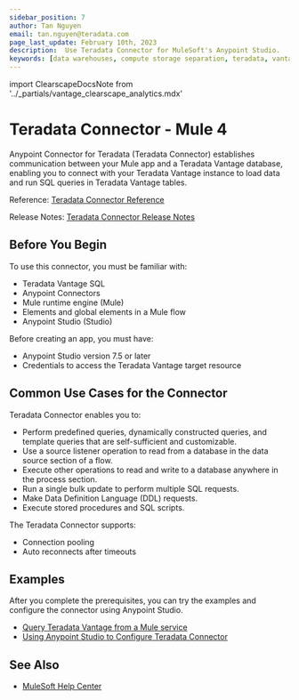 ```yaml
---
sidebar_position: 7
author: Tan Nguyen
email: tan.nguyen@teradata.com
page_last_update: February 10th, 2023
description:  Use Teradata Connector for MuleSoft's Anypoint Studio.
keywords: [data warehouses, compute storage separation, teradata, vantage, cloud data platform, object storage, business intelligence, enterprise analytics, mule, mulesoft, teradata connector, anypoint studio.]
---
```


import ClearscapeDocsNote from '../_partials/vantage_clearscape_analytics.mdx'

# Teradata Connector - Mule 4

Anypoint Connector for Teradata (Teradata Connector) establishes communication between your Mule app and a Teradata Vantage database, enabling you to connect with your Teradata Vantage instance to load data and run SQL queries in Teradata Vantage tables.

Reference: [Teradata Connector Reference](./teradata-connector-mule4-reference.md) 

Release Notes: [Teradata Connector Release Notes](./mule-teradata-connector-release-notes.md) 

## Before You Begin

To use this connector, you must be familiar with:

- Teradata Vantage SQL
- Anypoint Connectors
- Mule runtime engine (Mule)
- Elements and global elements in a Mule flow
- Anypoint Studio (Studio)

Before creating an app, you must have:

- Anypoint Studio version 7.5 or later
- Credentials to access the Teradata Vantage target resource

<ClearscapeDocsNote/>

## Common Use Cases for the Connector

Teradata Connector enables you to:

- Perform predefined queries, dynamically constructed queries, and template queries that are self-sufficient and customizable.
- Use a source listener operation to read from a database in the data source section of a flow.
- Execute other operations to read and write to a database anywhere in the process section.
- Run a single bulk update to perform multiple SQL requests.
- Make Data Definition Language (DDL) requests.
- Execute stored procedures and SQL scripts.

The Teradata Connector supports:

- Connection pooling
- Auto reconnects after timeouts

## Examples

After you complete the prerequisites, you can try the examples and configure the connector using Anypoint Studio.

- [Query Teradata Vantage from a Mule service](https://quickstarts.teradata.com/mule.jdbc.example.html)
- [Using Anypoint Studio to Configure Teradata Connector](./examples-configuration.md) 

## See Also
- [MuleSoft Help Center](https://help.mulesoft.com)
